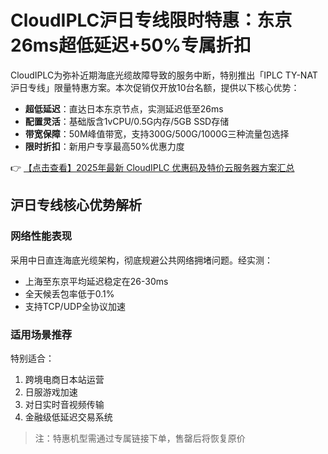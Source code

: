 # CloudIPLC沪日专线限时特惠：东京26ms超低延迟+50%专属折扣

CloudIPLC为弥补近期海底光缆故障导致的服务中断，特别推出「IPLC TY-NAT 沪日专线」限量特惠方案。本次促销仅开放10台名额，提供以下核心优势：

- **超低延迟**：直达日本东京节点，实测延迟低至26ms
- **配置灵活**：基础版含1vCPU/0.5G内存/5GB SSD存储
- **带宽保障**：50M峰值带宽，支持300G/500G/1000G三种流量包选择
- **限时折扣**：新用户专享最高50%优惠力度

👉 [【点击查看】2025年最新 CloudIPLC 优惠码及特价云服务器方案汇总](https://bit.ly/cloudiplc)

## 沪日专线核心优势解析

### 网络性能表现
采用中日直连海底光缆架构，彻底规避公共网络拥堵问题。经实测：
- 上海至东京平均延迟稳定在26-30ms
- 全天候丢包率低于0.1%
- 支持TCP/UDP全协议加速

### 适用场景推荐
特别适合：
1. 跨境电商日本站运营
2. 日服游戏加速
3. 对日实时音视频传输
4. 金融级低延迟交易系统

> 注：特惠机型需通过专属链接下单，售罄后将恢复原价